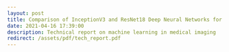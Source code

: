 ```yaml
---
layout: post
title: Comparison of InceptionV3 and ResNet18 Deep Neural Networks for Regression in Medical Imaging
date: 2021-04-16 17:39:00
description: Technical report on machine learning in medical imaging
redirect: /assets/pdf/tech_report.pdf
---
```

